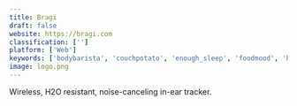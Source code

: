 ```yaml
---
title: Bragi
draft: false 
website: https://bragi.com
classification: ['']
platform: ['Web']
keywords: ['bodybarista', 'couchpotato', 'enough_sleep', 'foodmood', 'hushme', 'liftr', 'lympo_app', 'naked', 'parrot_bepop_drone', 'progress', 'renewvr', 'routeshuffle', 'runkeeper_go', 'runtastic', 'silentmode', 'sleepsmart', 'strongr_fastr', 'zero']
image: logo.png
---
```

Wireless, H2O resistant, noise-canceling in-ear tracker.